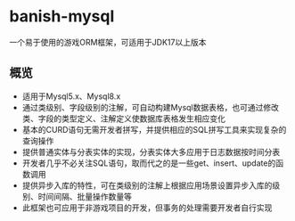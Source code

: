 # banish-mysql

一个易于使用的游戏ORM框架，可适用于JDK17以上版本

## 概览
+ 适用于Mysql5.x、Mysql8.x
+ 通过类级别、字段级别的注解，可自动构建Mysql数据表格，也可通过修改类、字段的类型定义、注解定义使数据库表格发生相应变化
+ 基本的CURD语句无需开发者拼写，并提供相应的SQL拼写工具来实现复杂的查询操作
+ 提供普通实体与分表实体的实现，分表实体大多应用于日志数据按时间分表
+ 开发者几乎不必关注SQL语句，取而代之的是一些get、insert、update的函数调用
+ 提供异步入库的特性，可在类级别的注解上根据应用场景设置异步入库的级别、时间间隔、批量操作数量等
+ 此框架也可应用于非游戏项目的开发，但事务的处理需要开发者自行实现